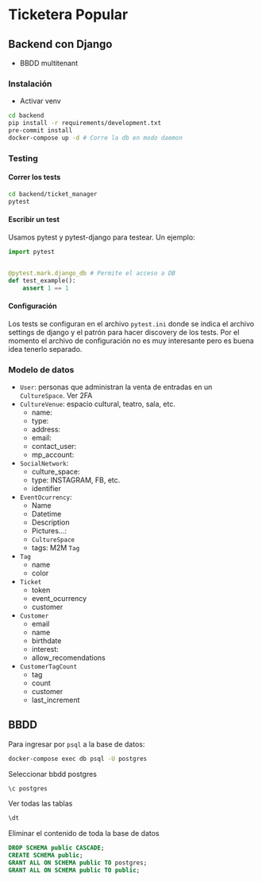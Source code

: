 # Ticketera Popular

## Backend con Django
- BBDD multitenant

### Instalación
- Activar venv
```bash
cd backend
pip install -r requirements/development.txt
pre-commit install
docker-compose up -d # Corre la db en modo daemon
```

### Testing
#### Correr los tests
```bash
cd backend/ticket_manager
pytest
```

#### Escribir un test
Usamos pytest y pytest-django para testear. Un ejemplo:
```python
import pytest


@pytest.mark.django_db # Permite el acceso a DB
def test_example():
    assert 1 == 1
```
#### Configuración
Los tests se configuran en el archivo `pytest.ini` donde se indica el archivo settings de django y el patrón para hacer discovery de los tests. Por el momento el archivo de configuración no es muy interesante pero es buena idea tenerlo separado.

### Modelo de datos

- `User`: personas que administran la venta de entradas en un `CultureSpace`. Ver 2FA
- `CultureVenue`: espacio cultural, teatro, sala, etc.
  - name:
  - type:
  - address:
  - email:
  - contact_user:
  - mp_account:
- `SocialNetwork`:
  - culture_space:
  - type: INSTAGRAM, FB, etc.
  - identifier
- `EventOcurrency`:
  - Name
  - Datetime
  - Description
  - Pictures...:
  - `CultureSpace`
  - tags: M2M `Tag`
- `Tag`
  - name
  - color
- `Ticket`
  - token
  - event_ocurrency
  - customer
- `Customer`
  - email
  - name
  - birthdate
  - interest:
  - allow_recomendations
- `CustomerTagCount`
  - tag
  - count
  - customer
  - last_increment


## BBDD

Para ingresar por `psql` a la base de datos:
```bash
docker-compose exec db psql -U postgres
```

Seleccionar bbdd postgres
```sql
\c postgres
```

Ver todas las tablas
```sql
\dt
```

Eliminar el contenido de toda la base de datos
```sql
DROP SCHEMA public CASCADE;
CREATE SCHEMA public;
GRANT ALL ON SCHEMA public TO postgres;
GRANT ALL ON SCHEMA public TO public;
```
